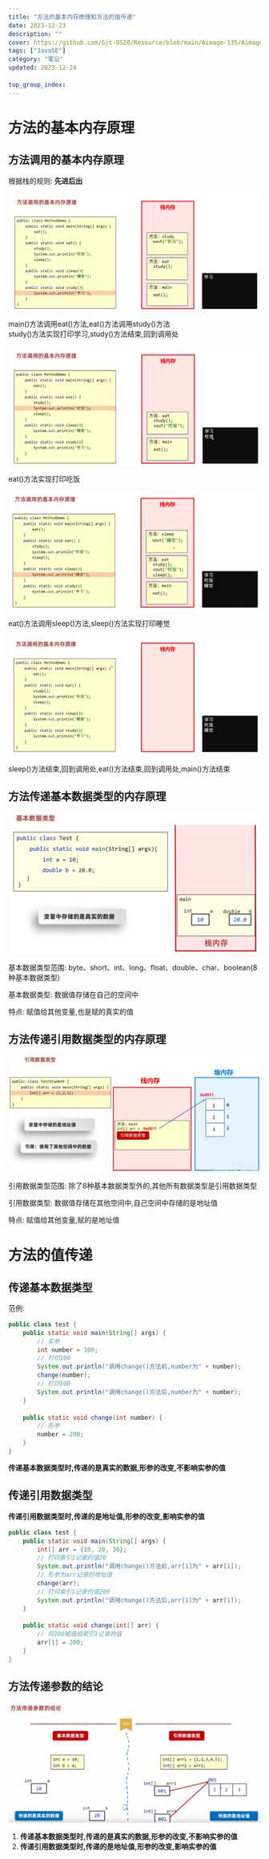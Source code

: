 ```yaml
---
title: "方法的基本内存原理和方法的值传递"
date: 2023-12-23
description: ""
cover: https://github.com/Gjt-9520/Resource/blob/main/Aimage-135/Aimage18.jpg?raw=true
tags: ["JavaSE"]
category: "笔记"
updated: 2023-12-24

top_group_index:
---
```


# 方法的基本内存原理

## 方法调用的基本内存原理

根据栈的规则: **先进后出**  

![方法调用的基本内存原理1](../images/方法调用的基本内存原理1.png)

main()方法调用eat()方法,eat()方法调用study()方法  
study()方法实现打印学习,study()方法结束,回到调用处  

![方法调用的基本内存原理2](../images/方法调用的基本内存原理2.png)

eat()方法实现打印吃饭

![方法调用的基本内存原理3](../images/方法调用的基本内存原理3.png)

eat()方法调用sleep()方法,sleep()方法实现打印睡觉

![方法调用的基本内存原理4](../images/方法调用的基本内存原理4.png)

sleep()方法结束,回到调用处,eat()方法结束,回到调用处,main()方法结束

## 方法传递基本数据类型的内存原理

![方法传递基本数据类型的内存原理](../images/方法传递基本数据类型的内存原理.png)

基本数据类型范围: byte、short、int、long、float、double、char、boolean(8种基本数据类型)  

基本数据类型: 数据值存储在自己的空间中  

特点: 赋值给其他变量,也是赋的真实的值  

## 方法传递引用数据类型的内存原理

![方法传递引用数据类型的内存原理](../images/方法传递引用数据类型的内存原理.png)

引用数据类型范围: 除了8种基本数据类型外的,其他所有数据类型是引用数据类型  

引用数据类型: 数据值存储在其他空间中,自己空间中存储的是地址值  

特点: 赋值给其他变量,赋的是地址值  

# 方法的值传递

## 传递基本数据类型

范例: 

```java
public class test {
    public static void main(String[] args) {
        // 实参
        int number = 100;
        // 打印100
        System.out.println("调用change()方法前,number为" + number);
        change(number);
        // 打印100
        System.out.println("调用change()方法后,number为" + number);
    }

    public static void change(int number) {
        // 形参
        number = 200;
    }
}
```

**传递基本数据类型时,传递的是真实的数据,形参的改变,不影响实参的值**

## 传递引用数据类型

**传递引用数据类型时,传递的是地址值,形参的改变,影响实参的值**

```java
public class test {
    public static void main(String[] args) {
        int[] arr = {10, 20, 30};
        // 打印索引1记录的值20
        System.out.println("调用change()方法前,arr[1]为" + arr[1]);
        // 形参为arr记录的地址值
        change(arr);
        // 打印索引1记录的值200
        System.out.println("调用change()方法后,arr[1]为" + arr[1]);
    }

    public static void change(int[] arr) {
        // 将200赋值给索引1记录的值
        arr[1] = 200;
    }
}
```

## 方法传递参数的结论

![方法传递参数的结论](../images/image_方法传递参数的结论.png)

1. **传递基本数据类型时,传递的是真实的数据,形参的改变,不影响实参的值**  
2. **传递引用数据类型时,传递的是地址值,形参的改变,影响实参的值**  
